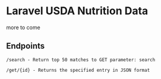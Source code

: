 # Laravel USDA Nutrition Data

more to come

## Endpoints

	/search - Return top 50 matches to GET parameter: search

	/get/{id} - Returns the specified entry in JSON format
	
